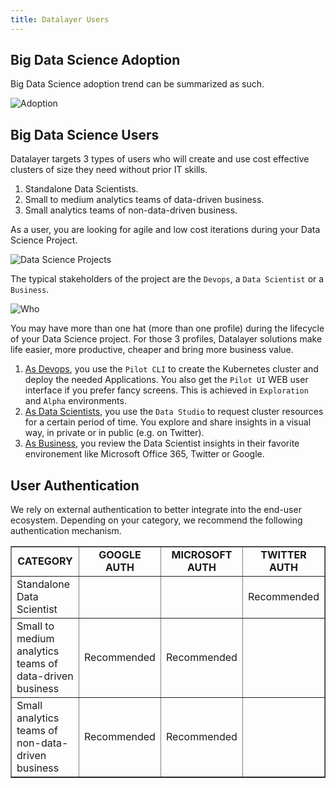 ```yaml
---
title: Datalayer Users
---
```


## Big Data Science Adoption

Big Data Science adoption trend can be summarized as such.

![Adoption](/images/datalayer/adoption.svg "Adoption")

## Big Data Science Users

Datalayer targets 3 types of users who will create and use cost effective clusters of size they need without prior IT skills.

1. Standalone Data Scientists.
2. Small to medium analytics teams of data-driven business.
3. Small analytics teams of non-data-driven business.

As a user, you are looking for agile and low cost iterations during your Data Science Project.

![Data Science Projects](/images/datalayer/data-science-projects.svg "Data Science Projects")

The typical stakeholders of the project are the `Devops`, a `Data Scientist` or a `Business`.

![Who](/images/datalayer/who.svg "Pilot Who")

You may have more than one hat (more than one profile) during the lifecycle of your Data Science project. For those 3 profiles, Datalayer solutions make life easier, more productive, cheaper and bring more business value.

1. [As Devops](/docs/who/devops), you use the `Pilot CLI` to create the Kubernetes cluster and deploy the needed Applications. You also get the `Pilot UI` WEB user interface if you prefer fancy screens. This is achieved in `Exploration` and `Alpha` environments.
2. [As Data Scientists](/docs/who/data-scientists), you use the `Data Studio` to request cluster resources for a certain period of time. You explore and share insights in a visual way, in private or in public (e.g. on Twitter).
3. [As Business](/docs/who/business), you review the Data Scientist insights in their favorite environement like Microsoft Office 365, Twitter or Google.

## User Authentication

We rely on external authentication to better integrate into the end-user ecosystem. Depending on your category, we recommend the following authentication mechanism.

<table class="bodyTable table table-striped table-hover" border="1">
  <tbody>
  <tr class="a">
    <td style="text-align: center;"><b>CATEGORY</b></td>
    <td style="text-align: center;"><b>GOOGLE AUTH</b></td>
    <td style="text-align: center;"><b>MICROSOFT AUTH</b></td>
    <td style="text-align: center;"><b>TWITTER AUTH</b></td>
  </tr>
  <tr class="b">
    <td>Standalone Data Scientist</td>
    <td style="text-align: center;"></td>
    <td style="text-align: center;"></td>
    <td style="text-align: center;">Recommended</td>
  </tr>
  <tr class="b">
    <td>Small to medium analytics teams of data-driven business</td>
    <td style="text-align: center;">Recommended</td>
    <td style="text-align: center;">Recommended</td>
    <td style="text-align: center;"></td>
  </tr>
  <tr class="b">
    <td>Small analytics teams of non-data-driven business</td>
    <td style="text-align: center;">Recommended</td>
    <td style="text-align: center;">Recommended</td>
    <td style="text-align: center;"></td>
  </tr>
  </tbody>
</table>
